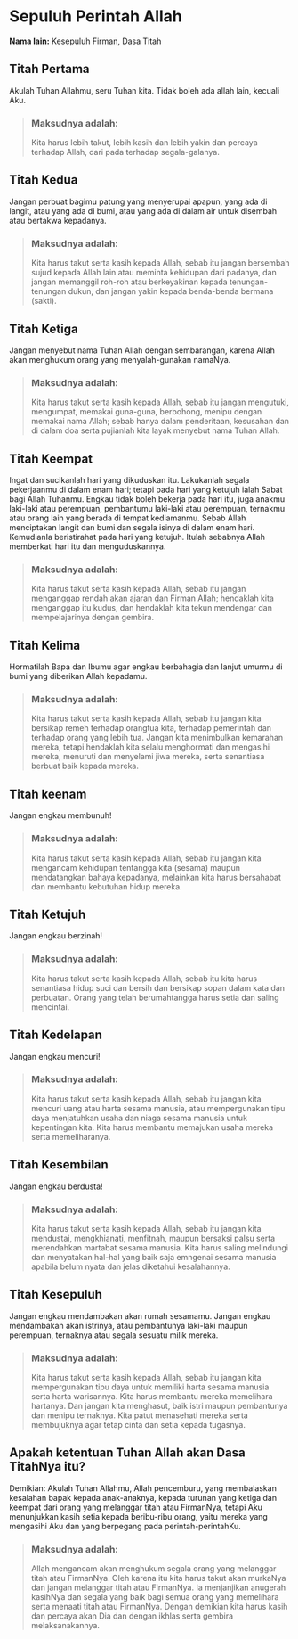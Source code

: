 # Sepuluh Perintah Allah

**Nama lain:** Kesepuluh Firman, Dasa Titah

## Titah Pertama
Akulah Tuhan Allahmu, seru Tuhan kita. Tidak boleh ada allah lain, kecuali Aku.

> ### Maksudnya adalah:
> Kita harus lebih takut, lebih kasih dan lebih yakin dan percaya terhadap Allah, dari pada terhadap segala-galanya.

## Titah Kedua
Jangan perbuat bagimu patung yang menyerupai apapun, yang ada di langit, atau yang ada di bumi, atau yang ada di dalam air untuk disembah atau bertakwa kepadanya.

> ### Maksudnya adalah:
> Kita harus takut serta kasih kepada Allah, sebab itu jangan bersembah sujud kepada Allah lain atau meminta kehidupan dari padanya, dan jangan memanggil roh-roh atau berkeyakinan kepada tenungan-tenungan dukun, dan jangan yakin kepada benda-benda bermana (sakti).

## Titah Ketiga
Jangan menyebut nama Tuhan Allah dengan sembarangan, karena Allah akan menghukum orang yang menyalah-gunakan namaNya.

> ### Maksudnya adalah:
> Kita harus takut serta kasih kepada Allah, sebab itu jangan mengutuki, mengumpat, memakai guna-guna, berbohong, menipu dengan memakai nama Allah; sebab hanya dalam penderitaan, kesusahan dan di dalam doa serta pujianlah kita layak menyebut nama Tuhan Allah.

## Titah Keempat
Ingat dan sucikanlah hari yang dikuduskan itu. Lakukanlah segala pekerjaanmu di dalam enam hari; tetapi pada hari yang ketujuh ialah Sabat bagi Allah Tuhanmu. Engkau tidak boleh bekerja pada hari itu, juga anakmu laki-laki atau perempuan, pembantumu laki-laki atau perempuan, ternakmu atau orang lain yang berada di tempat kediamanmu. Sebab Allah menciptakan langit dan bumi dan segala isinya di dalam enam hari. KemudianIa beristirahat pada hari yang ketujuh. Itulah sebabnya Allah memberkati hari itu dan menguduskannya.

> ### Maksudnya adalah:
> Kita harus takut serta kasih kepada Allah, sebab itu jangan menganggap rendah akan ajaran dan Firman Allah; hendaklah kita menganggap itu kudus, dan hendaklah kita tekun mendengar dan mempelajarinya dengan gembira.

## Titah Kelima
Hormatilah Bapa dan Ibumu agar engkau berbahagia dan lanjut umurmu di bumi yang diberikan Allah kepadamu.

> ### Maksudnya adalah:
> Kita harus takut serta kasih kepada Allah, sebab itu jangan kita bersikap remeh terhadap orangtua kita, terhadap pemerintah dan terhadap orang yang lebih tua. Jangan kita menimbulkan kemarahan mereka, tetapi hendaklah kita selalu menghormati dan mengasihi mereka, menuruti dan menyelami jiwa mereka, serta senantiasa berbuat baik kepada mereka.

## Titah keenam
Jangan engkau membunuh!

> ### Maksudnya adalah:
> Kita harus takut serta kasih kepada Allah, sebab itu jangan kita mengancam kehidupan tentangga kita (sesama) maupun mendatangkan bahaya kepadanya, melainkan kita harus bersahabat dan membantu kebutuhan hidup mereka.

## Titah Ketujuh
Jangan engkau berzinah!

> ### Maksudnya adalah:
> Kita harus takut serta kasih kepada Allah, sebab itu kita harus senantiasa hidup suci dan bersih dan bersikap sopan dalam kata dan perbuatan. Orang yang telah berumahtangga harus setia dan saling mencintai.

## Titah Kedelapan
Jangan engkau mencuri!

> ### Maksudnya adalah:
> Kita harus takut serta kasih kepada Allah, sebab itu jangan kita mencuri uang atau harta sesama manusia, atau mempergunakan tipu daya menjatuhkan usaha dan niaga sesama manusia untuk kepentingan kita. Kita harus membantu memajukan usaha mereka serta memeliharanya.

## Titah Kesembilan
Jangan engkau berdusta!

> ### Maksudnya adalah:
> Kita harus takut serta kasih kepada Allah, sebab itu jangan kita mendustai, mengkhianati, menfitnah, maupun bersaksi palsu serta merendahkan martabat sesama manusia. Kita harus saling melindungi dan menyatakan hal-hal yang baik saja emngenai sesama manusia apabila belum nyata dan jelas diketahui kesalahannya.

## Titah Kesepuluh
Jangan engkau mendambakan akan rumah sesamamu. Jangan engkau mendambakan akan istrinya, atau pembantunya laki-laki maupun perempuan, ternaknya atau segala sesuatu milik mereka.

> ### Maksudnya adalah:
> Kita harus takut serta kasih kepada Allah, sebab itu jangan kita mempergunakan tipu daya untuk memiliki harta sesama manusia serta harta warisannya. Kita harus membantu mereka memelihara hartanya. Dan jangan kita menghasut, baik istri maupun pembantunya dan menipu ternaknya. Kita patut menasehati mereka serta membujuknya agar tetap cinta dan setia kepada tugasnya.

## Apakah ketentuan Tuhan Allah akan Dasa TitahNya itu?
Demikian: Akulah Tuhan Allahmu, Allah pencemburu, yang membalaskan kesalahan bapak kepada anak-anaknya, kepada turunan yang ketiga dan keempat dari orang yang melanggar titah atau FirmanNya, tetapi Aku menunjukkan kasih setia kepada beribu-ribu orang, yaitu mereka yang mengasihi Aku dan yang berpegang pada perintah-perintahKu.

> ### Maksudnya adalah:
> Allah mengancam akan menghukum segala orang yang melanggar titah atau FirmanNya. Oleh karena itu kita harus takut akan murkaNya dan jangan melanggar titah atau FirmanNya. Ia menjanjikan anugerah kasihNya dan segala yang baik bagi semua orang yang memelihara serta menaati titah atau FirmanNya. Dengan demikian kita harus kasih dan percaya akan Dia dan dengan ikhlas serta gembira melaksanakannya.

